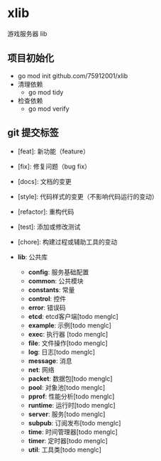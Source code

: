 # xlib
游戏服务器 lib

## 项目初始化
- go mod init github.com/75912001/xlib
- 清理依赖
  - go mod tidy
- 检查依赖
  - go mod verify

## git 提交标签
- \[feat\]: 新功能（feature）
- \[fix\]: 修复问题（bug fix）
- \[docs\]: 文档的变更
- \[style\]: 代码样式的变更（不影响代码运行的变动）
- \[refactor\]: 重构代码
- \[test\]: 添加或修改测试
- \[chore\]: 构建过程或辅助工具的变动


- **lib**: 公共库
  - **config**: 服务基础配置
  - **common**: 公共模块
  - **constants**: 常量
  - **control**: 控件
  - **error**: 错误码
  - **etcd**: etcd客户端[todo menglc]
  - **example**: 示例[todo menglc]
  - **exec**: 执行器 [todo menglc]
  - **file**: 文件操作[todo menglc]
  - **log**: 日志[todo menglc]
  - **message**: 消息
  - **net**: 网络
  - **packet**: 数据包[todo menglc]
  - **pool**: 对象池[todo menglc]
  - **pprof**: 性能分析[todo menglc]
  - **runtime**: 运行时[todo menglc]
  - **server**: 服务[todo menglc]
  - **subpub**: 订阅发布[todo menglc]
  - **time**: 时间管理器[todo menglc]
  - **timer**: 定时器[todo menglc]
  - **util**: 工具类[todo menglc]